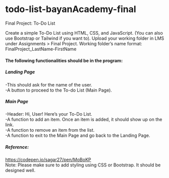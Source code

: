 # todo-list-bayanAcademy-final
Final Project: To-Do List

Create a simple To-Do List using HTML, CSS, and JavaScript.
(You can also use
Bootstrap or Tailwind if you want to).
Upload your working folder in LMS under Assignments &gt; Final Project. Working folder’s
name format: FinalProject_LastName-FirstName

#### The following functionalities should be in the program:
##### Landing Page
-This should ask for the name of the user.  
-A button to proceed to the To-do List (Main Page).  
##### Main Page
-Header: Hi, User! Here’s your To-Do List.  
-A function to add an item. Once an item is added, it should show up on the link.  
-A function to remove an item from the list.  
-A function to exit to the Main Page and go back to the Landing Page.  
##### Reference:  
https://codepen.io/sagar27/pen/MoBoKP  
Note: Please make sure to add styling using CSS or Bootstrap. It should be designed
well.
